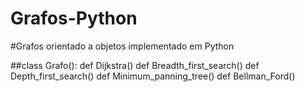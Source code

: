 # Grafos-Python
#Grafos orientado a objetos implementado em Python

##class Grafo():
  def Dijkstra()
  def Breadth_first_search()
  def Depth_first_search()
  def Minimum_panning_tree()
  def Bellman_Ford()
